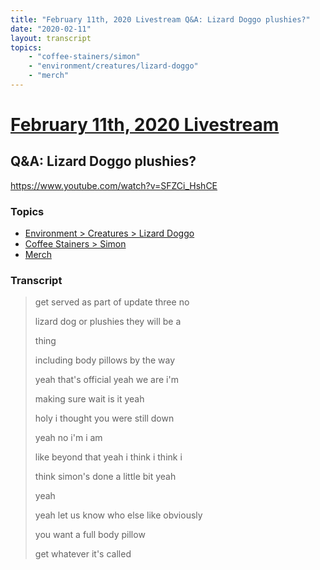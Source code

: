 ```yaml
---
title: "February 11th, 2020 Livestream Q&A: Lizard Doggo plushies?"
date: "2020-02-11"
layout: transcript
topics:
    - "coffee-stainers/simon"
    - "environment/creatures/lizard-doggo"
    - "merch"
---
```

# [February 11th, 2020 Livestream](../2020-02-11.md)
## Q&A: Lizard Doggo plushies?
https://www.youtube.com/watch?v=SFZCi_HshCE

### Topics
* [Environment > Creatures > Lizard Doggo](../topics/environment/creatures/lizard-doggo.md)
* [Coffee Stainers > Simon](../topics/coffee-stainers/simon.md)
* [Merch](../topics/merch.md)

### Transcript

> get served as part of update three no
> 
> lizard dog or plushies they will be a
> 
> thing
> 
> including body pillows by the way
> 
> yeah that's official yeah we are i'm
> 
> making sure wait is it yeah
> 
> holy i thought you were still down
> 
> yeah no i'm i am
> 
> like beyond that yeah i think i think i
> 
> think simon's done a little bit yeah
> 
> yeah
> 
> yeah let us know who else like obviously
> 
> you want a full body pillow
> 
> get whatever it's called
> 
